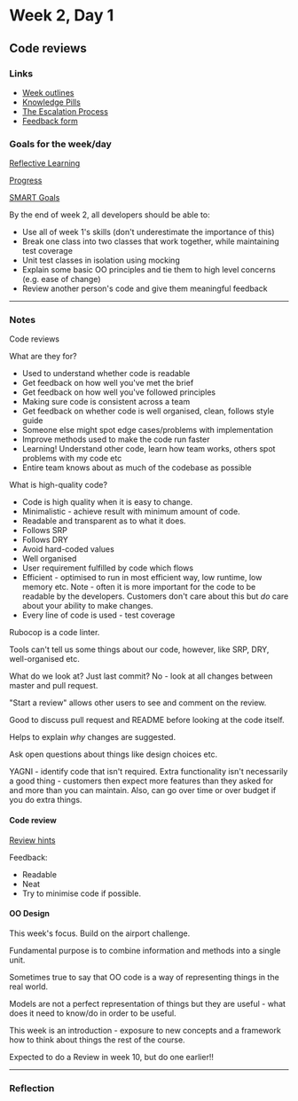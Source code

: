 # Week 2, Day 1
## Code reviews

### Links

* [Week outlines](https://github.com/makersacademy/course/blob/master/week_outlines.md)
* [Knowledge Pills](https://github.com/makersacademy/course/blob/master/pills.md)
* [The Escalation Process](https://github.com/makersacademy/course/blob/29a5e4a3c1776d32eda8f3ee55edc1dd124b05ba/pills/escalation_process.md)
* [Feedback form](https://docs.google.com/forms/d/1dr6yUt7M2HJyDEnMoqjuNpew3mUgFQUp79WQbT7wv68/edit)

### Goals for the week/day

[Reflective Learning](https://github.com/makersacademy/course/blob/master/goals/reflective_learning.md)

[Progress](https://github.com/makersacademy/course/blob/master/goals/progress_insight.md)

[SMART Goals](https://docs.google.com/document/d/1Tcw_8OuOSXArP8Wr7X1jywWDV8NW_LzYmFawUCBYIZ8/edit)

By the end of week 2, all developers should be able to:

* Use all of week 1's skills (don't underestimate the importance of this)
* Break one class into two classes that work together, while maintaining test coverage
* Unit test classes in isolation using mocking
* Explain some basic OO principles and tie them to high level concerns (e.g. ease of change)
* Review another person's code and give them meaningful feedback

---

### Notes

Code reviews

What are they for?

* Used to understand whether code is readable
* Get feedback on how well you've met the brief
* Get feedback on how well you've followed principles
* Making sure code is consistent across a team
* Get feedback on whether code is well organised, clean, follows style guide
* Someone else might spot edge cases/problems with implementation
* Improve methods used to make the code run faster
* Learning! Understand other code, learn how team works, others spot problems with my code etc
* Entire team knows about as much of the codebase as possible

What is high-quality code?

* Code is high quality when it is easy to change.
* Minimalistic - achieve result with minimum amount of code.
* Readable and transparent as to what it does.
* Follows SRP
* Follows DRY
* Avoid hard-coded values
* Well organised
* User requirement fulfilled by code which flows
* Efficient - optimised to run in most efficient way, low runtime, low memory etc. Note - often it is more important for the code to be readable by the developers. Customers don't care about this but _do_ care about your ability to make changes.
* Every line of code is used - test coverage

Rubocop is a code linter.

Tools can't tell us some things about our code, however, like SRP, DRY, well-organised etc.

What do we look at? Just last commit? No - look at all changes between master and pull request.

"Start a review" allows other users to see and comment on the review.

Good to discuss pull request and README before looking at the code itself.

Helps to explain _why_ changes are suggested.

Ask open questions about things like design choices etc.

YAGNI - identify code that isn't required. Extra functionality isn't necessarily a good thing - customers then expect more features than they asked for and more than you can maintain. Also, can go over time or over budget if you do extra things.

#### Code review

[Review hints](https://github.com/makersacademy/course/blob/master/how-to/code-review.md)

Feedback:

* Readable
* Neat
* Try to minimise code if possible.

#### OO Design

This week's focus. Build on the airport challenge.

Fundamental purpose is to combine information and methods into a single unit.

Sometimes true to say that OO code is a way of representing things in the real world.

Models are not a perfect representation of things but they are useful - what does it need to know/do in order to be useful.

This week is an introduction - exposure to new concepts and a framework how to think about things the rest of the course.

Expected to do a Review in week 10, but do one earlier!!

---

### Reflection
